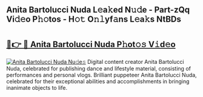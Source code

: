 ## Anita Bartolucci Nuda L𝚎a𝚔ed N𝚞𝚍e - Part-zQq Vi𝚍𝚎o P𝚑𝚘tos - H𝚘𝚝 O𝚗𝚕yf𝚊ns L𝚎a𝚔s NtBDs

# <h2><a href="http://kf169c.oniu.top/?m=Anita+Bartolucci+Nuda">🔗👉 🔴 Anita Bartolucci Nuda P𝚑ot𝚘𝚜 V𝚒d𝚎o</a></h2>

[![Anita Bartolucci Nuda Nu𝚍e𝚜](https://i.imgur.com/0qMVB7G.gif)](http://kf169c.oniu.top/?m=Anita+Bartolucci+Nuda)
Digital content creator Anita Bartolucci Nuda, celebrated for publishing dance and lifestyle material, consisting of performances and personal vlogs. Brilliant puppeteer Anita Bartolucci Nuda, celebrated for their exceptional abilities and accomplishments in bringing inanimate objects to life.  

